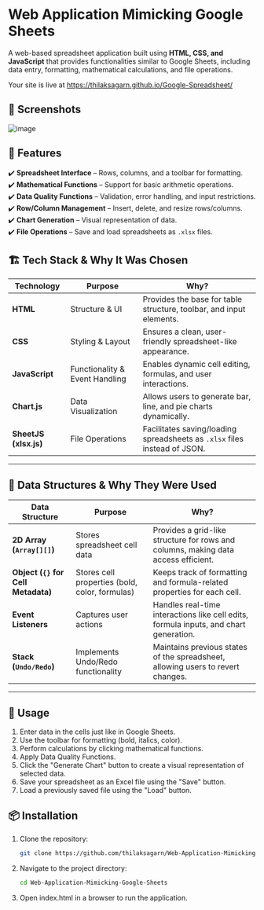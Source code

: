 # Web Application Mimicking Google Sheets  
A web-based spreadsheet application built using **HTML, CSS, and JavaScript** that provides functionalities similar to Google Sheets, including data entry, formatting, mathematical calculations, and file operations.

Your site is live at https://thilaksagarn.github.io/Google-Spreadsheet/
## 📸 Screenshots
![image](https://github.com/user-attachments/assets/b8e4a0a7-e878-452b-81e8-637f80dddb78)

## 🚀 Features  
✔️ **Spreadsheet Interface** – Rows, columns, and a toolbar for formatting.  
✔️ **Mathematical Functions** – Support for basic arithmetic operations.  
✔️ **Data Quality Functions** – Validation, error handling, and input restrictions.    
✔️ **Row/Column Management** – Insert, delete, and resize rows/columns.  
✔️ **Chart Generation** – Visual representation of data.  
✔️ **File Operations** – Save and load spreadsheets as `.xlsx` files.  

## 🏗️ Tech Stack & Why It Was Chosen  

| Technology | Purpose | Why? |
|------------|---------|------|
| **HTML** | Structure & UI | Provides the base for table structure, toolbar, and input elements. |
| **CSS** | Styling & Layout | Ensures a clean, user-friendly spreadsheet-like appearance. |
| **JavaScript** | Functionality & Event Handling | Enables dynamic cell editing, formulas, and user interactions. |
| **Chart.js** | Data Visualization | Allows users to generate bar, line, and pie charts dynamically. |
| **SheetJS (xlsx.js)** | File Operations | Facilitates saving/loading spreadsheets as `.xlsx` files instead of JSON. |

---
## 📂 Data Structures & Why They Were Used  

| Data Structure | Purpose | Why? |
|---------------|---------|------|
| **2D Array (`Array[][]`)** | Stores spreadsheet cell data | Provides a grid-like structure for rows and columns, making data access efficient. |
| **Object (`{}` for Cell Metadata)** | Stores cell properties (bold, color, formulas) | Keeps track of formatting and formula-related properties for each cell. |
| **Event Listeners** | Captures user actions | Handles real-time interactions like cell edits, formula inputs, and chart generation. |
| **Stack (`Undo/Redo`)** | Implements Undo/Redo functionality | Maintains previous states of the spreadsheet, allowing users to revert changes. |

---
## 📝 Usage
1. Enter data in the cells just like in Google Sheets.
2. Use the toolbar for formatting (bold, italics, color).
3. Perform calculations by clicking mathematical functions.
4. Apply Data Quality Functions.
5. Click the "Generate Chart" button to create a visual representation of selected data.
6. Save your spreadsheet as an Excel file using the "Save" button.
7. Load a previously saved file using the "Load" button.
   
## 📦 Installation  
1. Clone the repository:  
   ```bash
   git clone https://github.com/thilaksagarn/Web-Application-Mimicking-Google-Sheets.git
2. Navigate to the project directory:
    ```bash
    cd Web-Application-Mimicking-Google-Sheets
3. Open index.html in a browser to run the application.
